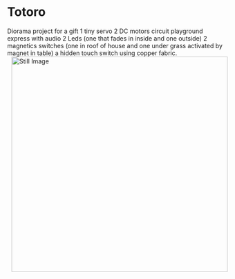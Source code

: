 # Totoro
Diorama project for a gift
1 tiny servo
2 DC motors
circuit playground express with audio
2 Leds (one that fades in inside and one outside)
2 magnetics switches (one in roof of house and one under grass activated by magnet in table)
a hidden touch switch using copper fabric. 
<img src="[StillImage.jpg](https://github.com/withquietintentions/Totoro/blob/main/StillPhoto.jpg)"
     alt="Still Image"
     style="width: 500; height: AUTO; margin-left: 10px;" />

